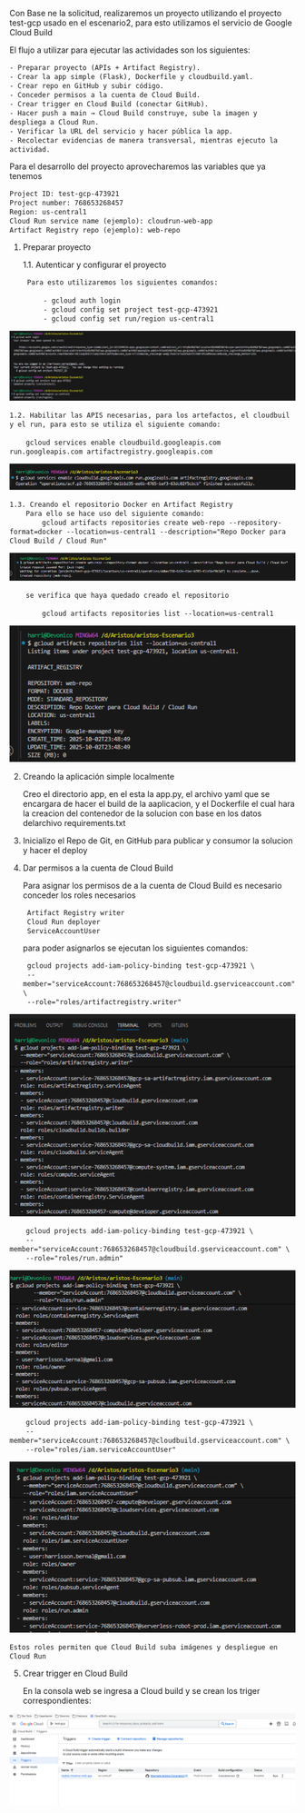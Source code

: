 Con Base ne la solicitud, realizaremos un proyecto utilizando el proyecto test-gcp usado en el escenario2, para esto utilizamos el servicio de Google Cloud Build

El flujo a utilizar para ejecutar las actividades son los siguientes:

    - Preparar proyecto (APIs + Artifact Registry).
    - Crear la app simple (Flask), Dockerfile y cloudbuild.yaml.
    - Crear repo en GitHub y subir código.
    - Conceder permisos a la cuenta de Cloud Build.
    - Crear trigger en Cloud Build (conectar GitHub).
    - Hacer push a main → Cloud Build construye, sube la imagen y despliega a Cloud Run.
    - Verificar la URL del servicio y hacer pública la app.
    - Recolectar evidencias de manera transversal, mientras ejecuto la actividad.

Para el desarrollo del proyecto aprovecharemos las variables que ya tenemos

    Project ID: test-gcp-473921
    Project number: 768653268457
    Region: us-central1
    Cloud Run service name (ejemplo): cloudrun-web-app
    Artifact Registry repo (ejemplo): web-repo

1. Preparar proyecto

    1.1. Autenticar y configurar el proyecto

        Para esto utilizaremos los siguientes comandos:

            - gcloud auth login
            - gcloud config set project test-gcp-473921
            - gcloud config set run/region us-central1

![Proyecto, Region y Zona](img/autenticar.png)

    1.2. Habilitar las APIS necesarias, para los artefactos, el cloudbuil y el run, para esto se utiliza el siguiente comando:

        gcloud services enable cloudbuild.googleapis.com run.googleapis.com artifactregistry.googleapis.com

![Proyecto, Region y Zona](img/Apis.png)

    1.3. Creando el repositorio Docker en Artifact Registry
        Para ello se hace uso del siguiente comando:
            gcloud artifacts repositories create web-repo --repository-format=docker --location=us-central1 --description="Repo Docker para Cloud Build / Cloud Run"

![Proyecto, Region y Zona](img/dockerArtifact.png)

        se verifica que haya quedado creado el repositorio

            gcloud artifacts repositories list --location=us-central1

![Proyecto, Region y Zona](img/Registry_Artefact.png)

2. Creando la aplicación simple localmente

    Creo el directorio app, en el esta la app.py, el archivo yaml que se encargara de hacer el build de la aaplicacion, y el Dockerfile el cual hara la creacion del contenedor de la solucion con base en los datos delarchivo requirements.txt

3. Inicializo el Repo de Git, en GitHub para publicar y consumor la solucion y hacer el deploy

4. Dar permisos a la cuenta de Cloud Build
    
    Para asignar los permisos de a la cuenta de Cloud Build es necesario conceder los roles necesarios 
    
        Artifact Registry writer
        Cloud Run deployer
        ServiceAccountUser

    para poder asignarlos se ejecutan los siguientes comandos:

        gcloud projects add-iam-policy-binding test-gcp-473921 \
        --member="serviceAccount:768653268457@cloudbuild.gserviceaccount.com" \
        --role="roles/artifactregistry.writer"

![Proyecto, Region y Zona](img/Politica_Iam.png)

        gcloud projects add-iam-policy-binding test-gcp-473921 \
        --member="serviceAccount:768653268457@cloudbuild.gserviceaccount.com" \
        --role="roles/run.admin"

![Proyecto, Region y Zona](img/Politica_run.png)

        gcloud projects add-iam-policy-binding test-gcp-473921 \
        --member="serviceAccount:768653268457@cloudbuild.gserviceaccount.com" \
        --role="roles/iam.serviceAccountUser"

![Proyecto, Region y Zona](img/politica_serviceAcount.png)

    Estos roles permiten que Cloud Build suba imágenes y despliegue en Cloud Run

5. Crear trigger en Cloud Build 
    
    En la consola web se ingresa a Cloud build y se crean los triger correspondientes:

![Proyecto, Region y Zona](img/triger_Deploy.png)

    